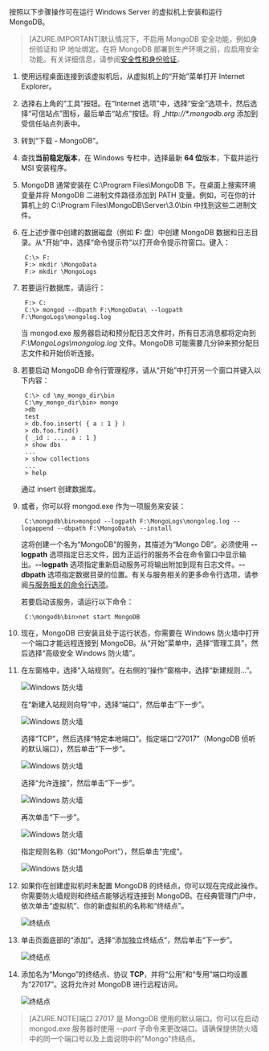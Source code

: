 按照以下步骤操作可在运行 Windows Server 的虚拟机上安装和运行 MongoDB。

> [AZURE.IMPORTANT]默认情况下，不启用 MongoDB 安全功能，例如身份验证和 IP 地址绑定。在将 MongoDB 部署到生产环境之前，应启用安全功能。有关详细信息，请参阅[安全性和身份验证](http://www.mongodb.org/display/DOCS/Security+and+Authentication)。

1. 使用远程桌面连接到该虚拟机后，从虚拟机上的“开始”菜单打开 Internet Explorer。

2. 选择右上角的“工具”按钮。在“Internet 选项”中，选择“安全”选项卡，然后选择“可信站点”图标，最后单击“站点”按钮。将 \__http://*.mongodb.org_ 添加到受信任站点列表中。

3. 转到“下载 - MongoDB”。[][MongoDownloads]

4. 查找**当前稳定版本**，在 Windows 专栏中，选择最新 **64 位**版本，下载并运行 MSI 安装程序。

5. MongoDB 通常安装在 C:\\Program Files\\MongoDB 下。在桌面上搜索环境变量并将 MongoDB 二进制文件路径添加到 PATH 变量。例如，可在你的计算机上的 C:\\Program Files\\MongoDB\\Server\\3.0\\bin 中找到这些二进制文件。

6. 在上述步骤中创建的数据磁盘（例如 **F:** 盘）中创建 MongoDB 数据和日志目录。从“开始”中，选择“命令提示符”以打开命令提示符窗口。键入：

		C:\> F:
		F:> mkdir \MongoData
		F:> mkdir \MongoLogs

7. 若要运行数据库，请运行：

		F:> C:
		C:\> mongod --dbpath F:\MongoData\ --logpath F:\MongoLogs\mongolog.log

	当 mongod.exe 服务器启动和预分配日志文件时，所有日志消息都将定向到 *F:\\MongoLogs\\mongolog.log* 文件。MongoDB 可能需要几分钟来预分配日志文件和开始侦听连接。

8. 若要启动 MongoDB 命令行管理程序，请从“开始”中打开另一个窗口并键入以下内容：

		C:\> cd \my_mongo_dir\bin  
		C:\my_mongo_dir\bin> mongo  
		>db  
		test
		> db.foo.insert( { a : 1 } )  
		> db.foo.find()  
		{ _id : ..., a : 1 }  
		> show dbs  
		...  
		> show collections  
		...  
		> help  

	通过 insert 创建数据库。

9. 或者，你可以将 mongod.exe 作为一项服务来安装：

		C:\mongodb\bin>mongod --logpath F:\MongoLogs\mongolog.log --logappend --dbpath F:\MongoData\ --install

	这将创建一个名为“MongoDB”的服务，其描述为“Mongo DB”。必须使用 **--logpath** 选项指定日志文件，因为正运行的服务不会在命令窗口中显示输出。**--logpath** 选项指定重新启动服务可将输出附加到现有日志文件。**--dbpath** 选项指定数据目录的位置。有关与服务相关的更多命令行选项，请参阅[与服务相关的命令行选项][MongoWindowsSvcOptions]。

	若要启动该服务，请运行以下命令：

		C:\mongodb\bin>net start MongoDB

10. 现在，MongoDB 已安装且处于运行状态，你需要在 Windows 防火墙中打开一个端口才能远程连接到 MongoDB。从“开始”菜单中，选择“管理工具”，然后选择“高级安全 Windows 防火墙”。

11. 在左窗格中，选择“入站规则”。在右侧的“操作”窗格中，选择“新建规则...”。

	![Windows 防火墙][Image1]

	在“新建入站规则向导”中，选择“端口”，然后单击“下一步”。

	![Windows 防火墙][Image2]

	选择“TCP”，然后选择“特定本地端口”。指定端口“27017”（MongoDB 侦听的默认端口），然后单击“下一步”。

	![Windows 防火墙][Image3]

	选择“允许连接”，然后单击“下一步”。

	![Windows 防火墙][Image4]

	再次单击“下一步”。

	![Windows 防火墙][Image5]

	指定规则名称（如“MongoPort”），然后单击“完成”。

	![Windows 防火墙][Image6]

12. 如果你在创建虚拟机时未配置 MongoDB 的终结点，你可以现在完成此操作。你需要防火墙规则和终结点能够远程连接到 MongoDB。在经典管理门户中，依次单击“虚拟机”、你的新虚拟机的名称和“终结点”。

	![终结点][Image7]

13. 单击页面底部的“添加”。选择“添加独立终结点”，然后单击“下一步”。

	![终结点][Image8]

14. 添加名为“Mongo”的终结点、协议 **TCP**，并将“公用”和“专用”端口均设置为“27017”。这将允许对 MongoDB 进行远程访问。

	![终结点][Image9]

> [AZURE.NOTE]端口 27017 是 MongoDB 使用的默认端口。你可以在启动 mongod.exe 服务器时使用 _--port_ 子命令来更改端口。请确保提供防火墙中的同一个端口号以及上面说明中的"Mongo"终结点。


[MongoDownloads]: http://www.mongodb.org/downloads

[MongoWindowsSvcOptions]: http://www.mongodb.org/display/DOCS/Windows+Service


[Image1]: ./media/install-and-run-mongo-on-win2k8-vm/WinFirewall1.png
[Image2]: ./media/install-and-run-mongo-on-win2k8-vm/WinFirewall2.png
[Image3]: ./media/install-and-run-mongo-on-win2k8-vm/WinFirewall3.png
[Image4]: ./media/install-and-run-mongo-on-win2k8-vm/WinFirewall4.png
[Image5]: ./media/install-and-run-mongo-on-win2k8-vm/WinFirewall5.png
[Image6]: ./media/install-and-run-mongo-on-win2k8-vm/WinFirewall6.png
[Image7]: ./media/install-and-run-mongo-on-win2k8-vm/WinVmAddEndpoint.png
[Image8]: ./media/install-and-run-mongo-on-win2k8-vm/WinVmAddEndpoint2.png
[Image9]: ./media/install-and-run-mongo-on-win2k8-vm/WinVmAddEndpoint3.png

<!---HONumber=79-->